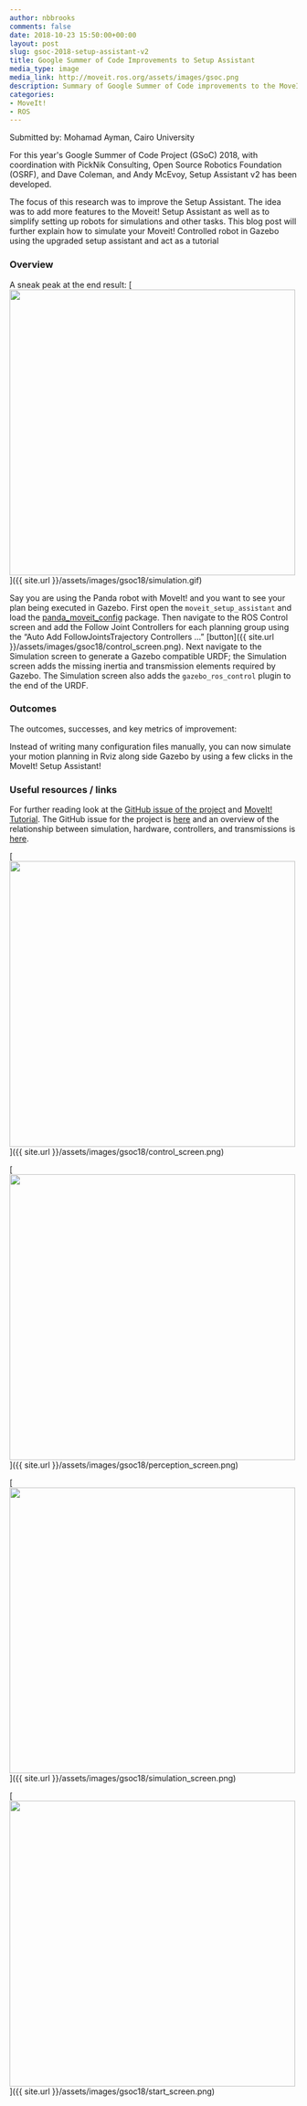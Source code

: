 ```yaml
---
author: nbbrooks
comments: false
date: 2018-10-23 15:50:00+00:00
layout: post
slug: gsoc-2018-setup-assistant-v2
title: Google Summer of Code Improvements to Setup Assistant
media_type: image
media_link: http://moveit.ros.org/assets/images/gsoc.png
description: Summary of Google Summer of Code improvements to the MoveIt! Setup Assistant.
categories:
- MoveIt!
- ROS
---
```


Submitted by: Mohamad Ayman, Cairo University

For this year's Google Summer of Code Project (GSoC) 2018, with coordination with PickNik Consulting, Open Source Robotics Foundation (OSRF), and Dave Coleman, and Andy McEvoy, Setup Assistant v2 has been developed.

The focus of this research was to improve the Setup Assistant.  The idea was to add more features to the Moveit! Setup Assistant as well as to simplify setting up robots for simulations and other tasks. This blog post will further explain how to simulate your Moveit! Controlled robot in Gazebo using the upgraded setup assistant and act as a tutorial

### Overview
A sneak peak at the end result:
[<img src="{{ site.url }}/assets/images/gsoc18/simulation.gif" width="500" style="margin-right:20px"/>]({{ site.url }}/assets/images/gsoc18/simulation.gif)

Say you are using the Panda robot with MoveIt! and you want to see your plan being executed in Gazebo. First open the `moveit_setup_assistant` and load the [panda_moveit_config](https://github.com/ros-planning/panda_moveit_config)  package. Then navigate to the ROS Control screen and add the Follow Joint Controllers for each planning group using the “Auto Add FollowJointsTrajectory Controllers ...” [button]({{ site.url }}/assets/images/gsoc18/control_screen.png). Next navigate to the Simulation screen to generate a Gazebo compatible URDF; the Simulation screen adds the missing inertia and transmission elements required by Gazebo. The Simulation screen also adds the `gazebo_ros_control` plugin to the end of the URDF.

### Outcomes
The outcomes, successes, and key metrics of improvement:

Instead of writing many configuration files manually, you can now simulate your motion planning in Rviz along side Gazebo by using a few clicks in the MoveIt! Setup Assistant!

### Useful resources / links
For further reading look at the [GitHub issue of the project](https://github.com/ros-planning/moveit/issues/894) and [MoveIt! Tutorial](http://docs.ros.org/kinetic/api/moveit_tutorials/html/doc/setup_assistant/setup_assistant_tutorial.html).
The GitHub issue for the project is [here](https://github.com/ros-planning/moveit/issues/894) and an overview of the relationship between simulation, hardware, controllers, and transmissions is [here](http://gazebosim.org/tutorials/?tut=ros_control).


[<img src="{{ site.url }}/assets/images/gsoc18/control_screen.png" width="500" style="margin-right:20px"/>]({{ site.url }}/assets/images/gsoc18/control_screen.png)

[<img src="{{ site.url }}/assets/images/gsoc18/perception_screen.png" width="500" style="margin-right:20px"/>]({{ site.url }}/assets/images/gsoc18/perception_screen.png)

[<img src="{{ site.url }}/assets/images/gsoc18/simulation_screen.png" width="500" style="margin-right:20px"/>]({{ site.url }}/assets/images/gsoc18/simulation_screen.png)

[<img src="{{ site.url }}/assets/images/gsoc18/start_screen.png" width="500" style="margin-right:20px"/>]({{ site.url }}/assets/images/gsoc18/start_screen.png)

